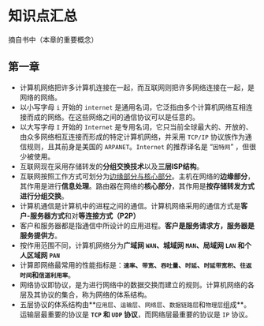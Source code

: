 # 知识点汇总

摘自书中（本章的重要概念）

## 第一章

- 计算机网络把许多计算机连接在一起，而互联网则把许多网络连接在一起，是网络的网络。
- 以小写字母 `i` 开始的 `internet` 是通用名词，它泛指由多个计算机网络互相连接而成的网络。在这些网络之间的通信协议可以是任意的。
- 以大写字母 `I` 开始的 `Internet` 是专用名词，它只当前全球最大的、开放的、由众多网络相互连接而形成的特定计算机网络，并采用 `TCP/IP` 协议族作为通信规则，且其前身是美国的 `ARPANET`。`Internet` 的推荐译名是 “`因特网`” ，但很少被使用。
- 互联网现在采用存储转发的**分组交换技术**以及**三层ISP结构**。
- 互联网按照工作方式可划分为<u>边缘部分与核心部分</u>。主机在网络的**边缘部分**，其作用是进行**信息处理**。路由器在网络的**核心部分**，其作用是**按存储转发方式进行分组交换**。
- 计算机通信是计算机中的进程之间的通信。计算机网络采用的通信方式是**客户-服务器方式**和对**等连接方式（P2P）**
- 客户和服务器都是指通信中所设计的应用进程。**客户是服务请求方，服务器是服务提供方**。
- 按作用范围不同，计算机网络分为**广域网 `WAN`、城域网 `MAN`、局域网 `LAN` 和个人区域网 `PAN`** 
- 计算即网络最常用的性能指标是：**`速率`、`带宽`、`吞吐量`、`时延`、`时延带宽积`、`往返时间`和`信道利用率`**。
- 网络协议即协议，是为进行网络中的数据交换而建立的规则。计算机网络的各层及其协议的集合，称为网络的体系结构。
- 五层协议的体系结构由**`应用层`、`运输层`、`网络层`、`数据链路层`和`物理层`组成**。运输层最重要的协议是 **`TCP` 和 `UDP` 协议**，而网络层最重要的协议是 `IP` 协议。
